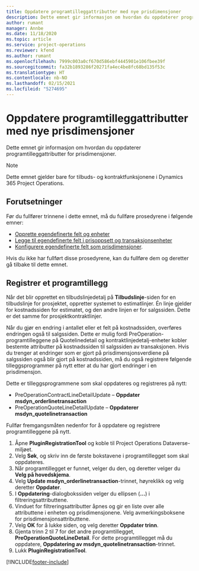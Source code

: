 ```yaml
---
title: Oppdatere programtilleggattributter med nye prisdimensjoner
description: Dette emnet gir informasjon om hvordan du oppdaterer programtilleggattributter for prisdimensjoner.
author: rumant
manager: Annbe
ms.date: 11/18/2020
ms.topic: article
ms.service: project-operations
ms.reviewer: kfend
ms.author: rumant
ms.openlocfilehash: 7999c003a0cf670d586ebf4445901e106fbee39f
ms.sourcegitcommit: fa32b1893286f20271fa4ec4be8fc68bd135f53c
ms.translationtype: HT
ms.contentlocale: nb-NO
ms.lasthandoff: 02/15/2021
ms.locfileid: "5274695"
---
```

# <a name="update-plug-in-attributes-with-new-pricing-dimensions"></a>Oppdatere programtilleggattributter med nye prisdimensjoner

Dette emnet gir informasjon om hvordan du oppdaterer programtilleggattributter for prisdimensjoner.

> [!NOTE]
> Dette emnet gjelder bare for tilbuds- og kontraktfunksjonene i Dynamics 365 Project Operations.

## <a name="prerequisites"></a>Forutsetninger
Før du fullfører trinnene i dette emnet, må du fullføre prosedyrene i følgende emner:

  - [Opprette egendefinerte felt og enheter](create-custom-fields-entities-pricing-dimensions.md) 
  - [Legge til egendefinerte felt i prisoppsett og transaksjonsenheter ](add-custom-fields-price-setup-transactional-entities.md)
  - [Konfigurere egendefinerte felt som prisdimensjoner](set-up-custom-fields-pricing-dimensions.md). 
  
Hvis du ikke har fullført disse prosedyrene, kan du fullføre dem og deretter gå tilbake til dette emnet.

## <a name="register-a-plug-in"></a>Registrer et programtillegg
Når det blir opprettet en tilbudslinjedetalj på **Tilbudslinje**-siden for en tilbudslinje for prosjektet, oppretter systemet to estimatlinjer. Én linje gjelder for kostnadssiden for estimatet, og den andre linjen er for salgssiden. Dette er det samme for prosjektkontraktlinjer.

Når du gjør en endring i antallet eller et felt på kostnadssiden, overføres endringen også til salgssiden. Dette er mulig fordi PreOperation-programtilleggene på Quotelinedetail og kontraktlinjedetalj-enheter kobler bestemte attributter på kostnadssiden til salgssiden av transaksjonen. Hvis du trenger at endringer som er gjort på prisdimensjonsverdiene på salgssiden også blir gjort på kostnadssiden, må du også registrere følgende tilleggsprogrammer på nytt etter at du har gjort endringer i en prisdimensjon.

Dette er tilleggsprogrammene som skal oppdateres og registreres på nytt:

- PreOperationContractLineDetailUpdate – **Oppdater msdyn_orderlinetransaction**
- PreOperationQuoteLineDetailUpdate – **Oppdaterer msdyn_quotelinetransaction**

Fullfør fremgangsmåten nedenfor for å oppdatere og registrere programtilleggene på nytt.

1. Åpne **PluginRegistrationTool** og koble til Project Operations Dataverse-miljøet.
2. Velg **Søk**, og skriv inn de første bokstavene i programtillegget som skal oppdateres.
3. Når programtillegget er funnet, velger du den, og deretter velger du **Velg på hovedskjema**.
4. Velg **Update msdyn_orderlinetransaction**-trinnet, høyreklikk og velg deretter **Oppdater**.
5. I **Oppdatering**-dialogbokssiden velger du ellipsen (**...**) i filtreringsattributtene.
6. Vinduet for filtreringsattributter åpnes og gir en liste over alle attributtene i enheten og prisdimensjonene. Velg avmerkingsboksene for prisdimensjonsattributtene.
7. Velg **OK** for å lukke siden, og velg deretter **Oppdater trinn**.
8. Gjenta trinn 2 til 7 for det andre programtillegget, **PreOperationQuoteLineDetail**. For dette programtillegget må du oppdatere, **Oppdatering av msdyn_quotelinetransaction**-trinnet.
9. Lukk **PluginRegistrationTool**.


[!INCLUDE[footer-include](../includes/footer-banner.md)]